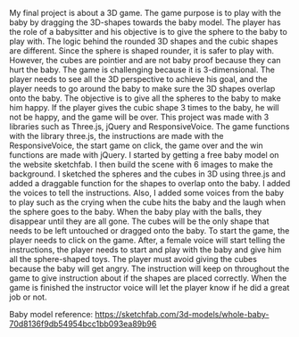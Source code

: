 My final project is about a 3D game. The game purpose is to play with the baby by dragging the 3D-shapes towards the baby model. The player has the role of a babysitter and his objective is to give the sphere to the baby to play with. The logic behind the rounded 3D shapes and the cubic shapes are different. Since the sphere is shaped rounder, it is safer to play with. However, the cubes are pointier and are not baby proof because they can hurt the baby. The game is challenging because it is 3-dimensional. The player needs to see all the 3D perspective to achieve his goal, and the player needs to go around the baby to make sure the 3D shapes overlap onto the baby. The objective is to give all the spheres to the baby to make him happy. If the player gives the cubic shape 3 times to the baby, he will not be happy, and the game will be over.
This project was made with 3 libraries such as Three.js, jQuery and ResponsiveVoice. The game functions with the library three.js, the instructions are made with the ResponsiveVoice, the start game on click, the game over and the win functions are made with jQuery. 
I started by getting a free baby model on the website sketchfab. I then build the scene with 6 images to make the background. I sketched the spheres and the cubes in 3D using three.js and added a draggable function for the shapes to overlap onto the baby. I added the voices to tell the instructions. Also, I added some voices from the baby to play such as the crying when the cube hits the baby and the laugh when the sphere goes to the baby. When the baby play with the balls, they disappear until they are all gone. The cubes will be the only shape that needs to be left untouched or dragged onto the baby.
To start the game, the player needs to click on the game. After, a female voice will start telling the instructions, the player needs to start and play with the baby and give him all the sphere-shaped toys. The player must avoid giving the cubes because the baby will get angry. The instruction will keep on throughout the game to give instruction about if the shapes are placed correctly. When the game is finished the instructor voice will let the player know if he did a great job or not.

Baby model reference:
https://sketchfab.com/3d-models/whole-baby-70d8136f9db54954bcc1bb093ea89b96


